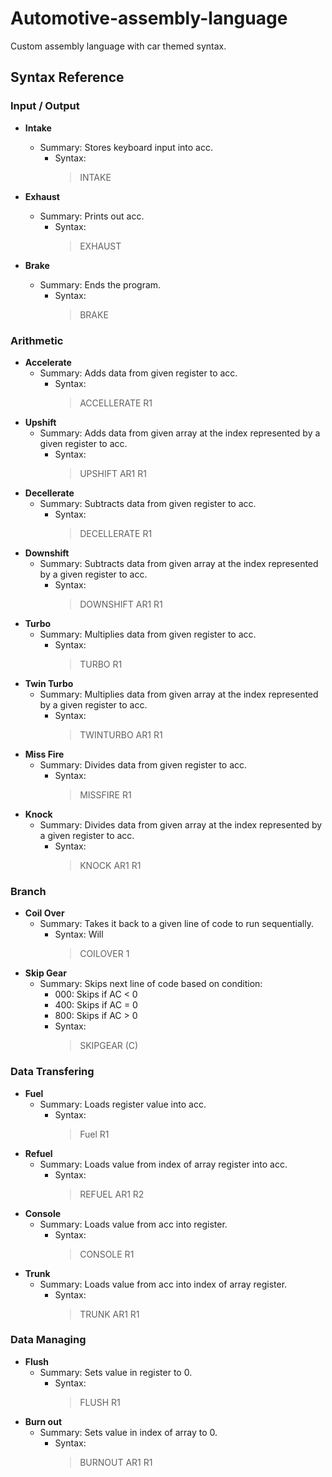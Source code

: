 # Automotive-assembly-language
Custom assembly language with car themed syntax.

## Syntax Reference 
### Input / Output
* **Intake**
  - Summary: Stores keyboard input into acc.
    - Syntax: 
      > INTAKE
* **Exhaust**
  - Summary: Prints out acc. 
    - Syntax: 
      > EXHAUST

* **Brake**
  - Summary: Ends the program.
    - Syntax: 
      > BRAKE

### Arithmetic
* **Accelerate**
  - Summary: Adds data from given register to acc.
    - Syntax:
      > ACCELLERATE R1
* **Upshift**
  - Summary: Adds data from given array at the index represented by a given register to acc.
    - Syntax:
      > UPSHIFT AR1 R1
* **Decellerate**
  - Summary: Subtracts data from given register to acc.
    - Syntax:
      > DECELLERATE R1
* **Downshift**
  - Summary: Subtracts data from given array at the index represented by a given register to acc.
    - Syntax:
      > DOWNSHIFT AR1 R1
* **Turbo**
  - Summary: Multiplies data from given register to acc.
    - Syntax: 
      > TURBO R1
* **Twin Turbo**
  - Summary: Multiplies data from given array at the index represented by a given register to acc.
    - Syntax: 
      > TWINTURBO AR1 R1
* **Miss Fire**
  - Summary: Divides data from given register to acc.
    - Syntax:
      > MISSFIRE R1
* **Knock**
  - Summary: Divides data from given array at the index represented by a given register to acc.
    - Syntax:
      > KNOCK AR1 R1

### Branch
* **Coil Over**
  - Summary: Takes it back to a given line of code to run sequentially.
    - Syntax: Will 
      > COILOVER 1    
* **Skip Gear** 
  - Summary: Skips next line of code based on condition: 
    - 000: Skips if AC < 0
    - 400: Skips if AC = 0
    - 800: Skips if AC > 0
     - Syntax: 
        > SKIPGEAR (C)
### Data Transfering
* **Fuel**
  - Summary: Loads register value into acc.
    - Syntax:
      > Fuel R1
* **Refuel**
  - Summary: Loads value from index of array register into acc.
    - Syntax:
      > REFUEL AR1 R2
* **Console**
  - Summary: Loads value from acc into register.
    - Syntax:
      > CONSOLE R1
* **Trunk**
  - Summary: Loads value from acc into index of array register.
    - Syntax:
      > TRUNK AR1 R1
### Data Managing
* **Flush**
  - Summary: Sets value in register to 0.
    - Syntax:
      > FLUSH R1
* **Burn out**
  - Summary: Sets value in index of array to 0.
    - Syntax: 
      > BURNOUT AR1 R1
  
  
